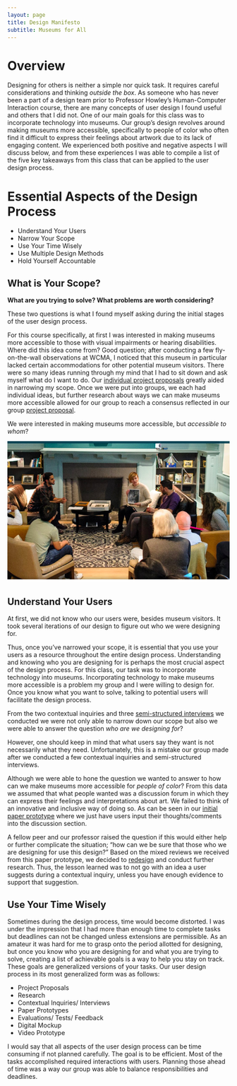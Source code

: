 ```yaml
---
layout: page
title: Design Manifesto 
subtitle: Museums for All 
---
```


# Overview 
Designing for others is neither a simple nor quick task. It requires careful considerations and thinking *outside the box*. As someone who has never been a part of a design team prior to Professor Howley’s Human-Computer Interaction course, there are many concepts of user design I found useful and others that I did not. One of our main goals for this class was to incorporate technology into museums. Our group’s design revolves around making museums more accessible, specifically to people of color who often find it difficult to express their feelings about artwork due to its lack of engaging content. We experienced both positive and negative aspects I will discuss below, and from these experiences I was able to compile a list of the five key takeaways from this class that can be applied to the user design process. 
  
# Essential Aspects of the Design Process
* Understand Your Users
* Narrow Your Scope 
* Use Your Time Wisely 
* Use Multiple Design Methods 
* Hold Yourself Accountable 

## What is Your Scope? 

**What are you trying to solve? What problems are worth considering?** 

These two questions is what I found myself asking during the initial stages of the user design process. 

For this course specifically, at first I was interested in making museums more accessible to those with visual impairments or hearing disabilities. Where did this idea come from? Good question; after conducting a few fly-on-the-wall observations at WCMA, I noticed that this museum in particular lacked certain accommodations for other potential museum visitors. There were so many ideas running through my mind that I had to sit down and ask myself what do I want to do. Our [individual project proposals](https://elvira-alonso.github.io/project-proposal/) greatly aided in narrowing my scope. Once we were put into groups, we each had individual ideas, but further research about ways we can make museums more accessible allowed for our group to reach a consensus reflected in our group [project proposal](https://museumsforall.github.io/project-proposal/). 

We were interested in making museums more accessible, but *accessible to whom*? 

![WCMA](/img/museum.png)


## Understand Your Users 

At first, we did not know who our users were, besides museum visitors. It took several iterations of our design to figure out who we were designing for. 

Thus, once you’ve narrowed your scope, it is essential that you use your users as a resource throughout the entire design process. Understanding and knowing who you are designing for is perhaps the most crucial aspect of the design process. For this class, our task was to incorporate technology into museums. Incorporating technology to make museums more accessible is a problem my group and I were willing to design for. Once you know what you want to solve, talking to potential users will facilitate the design process. 

From the two contextual inquiries and three [semi-structured interviews](https://museumsforall.github.io/2018-10-04-contextual-inquiry-review/) we conducted we were not only able to narrow down our scope but also we were able to answer the question *who are we designing for*?  

However, one should keep in mind that what users say they want is not necessarily what they need. Unfortunately, this is a mistake our group made after we conducted a few contextual inquiries and semi-structured interviews. 

Although we were able to hone the question we wanted to answer to how can we make museums more accessible for *people of color*? From this data we assumed that what people wanted was a discussion forum in which they can express their feelings and interpretations about art. We failed to think of an innovative and inclusive way of doing so. As can be seen in our [initial paper prototype](https://museumsforall.github.io/2018-10-29-Paper-Prototype/) where we just have users input their thoughts/comments into the discussion section. 

A fellow peer and our professor raised the question if this would either help or further complicate the situation; “how can we be sure that those who we are designing for use this design?” Based on the mixed reviews we received from this paper prototype, we decided to [redesign](https://museumsforall.github.io/2018-11-01-Design-Review-Revision/) and conduct further research. Thus, the lesson learned was to not go with an idea a user suggests during a contextual inquiry, unless you have enough evidence to support that suggestion. 

## Use Your Time Wisely 
Sometimes during the design process, time would become distorted. I was under the impression that I had more than enough time to complete tasks but deadlines can not be changed unless extensions are permissible. As an amateur it was hard for me to grasp onto the period allotted for designing, but once you know who you are designing for and what you are trying to solve, creating a list of achievable goals is a way to help you stay on track. These goals are generalized versions of your tasks. Our user design process in its most generalized form was as follows:
* Project Proposals 
* Research 
* Contextual Inquiries/ Interviews 
* Paper Prototypes
* Evaluations/ Tests/ Feedback
* Digital Mockup
* Video Prototype 

I would say that all aspects of the user design process can be time consuming if not planned carefully. The goal is to be efficient. Most of the tasks accomplished required interactions with users. Planning those ahead of time was a way our group was able to balance responsibilities and deadlines. 

